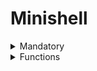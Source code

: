 # Minishell

<details>
<summary>Mandatory</summary>

  Your shell should:

• Display a prompt when waiting for a new command.

• Have a working history.

• Search and launch the right executable (based on the PATH variable or using a relative or an absolute path)

• Avoid using more than one global variable to indicate a received signal. Consider the implications: this approach ensures that your signal handler will not access your main data structures.


• Not interpret unclosed quotes or special characters which are not required by the subject such as \ (backslash) or ; (semicolon).

• Handle ’ (single quote) which should prevent the shell from interpreting the meta-characters in the quoted sequence.

• Handle " (double quote) which should prevent the shell from interpreting the meta-characters in the quoted sequence except for $ (dollar sign).

• Implement redirections:
◦ < should redirect input.
◦ > should redirect output.
◦ << should be given a delimiter, then read the input until a line containing the
delimiter is seen. However, it doesn’t have to update the history!
◦ >> should redirect output in append mode.

• Implement pipes (| character). The output of each command in the pipeline is connected to the input of the next command via a pipe.

• Handle environment variables ($ followed by a sequence of characters) which
should expand to their values.

• Handle $? which should expand to the exit status of the most recently executed foreground pipeline.
• Handle ctrl-C, ctrl-D and ctrl-\ which should behave like in bash.
• In interactive mode:
◦ ctrl-C displays a new prompt on a new line.
◦ ctrl-D exits the shell.
◦ ctrl-\ does nothing.


• Your shell must implement the following builtins:
◦ echo with option -n
◦ cd with only a relative or absolute path
◦ pwd with no options
◦ export with no options
◦ unset with no options
◦ env with no options or arguments
◦ exit with no options

</details>

<details>
<summary>Functions</summary>
		readline, rl_clear_history, rl_on_new_line,
rl_replace_line, rl_redisplay, add_history,
printf, malloc, free, write, access, open, read,
close, fork, wait, waitpid, wait3, wait4, signal,
sigaction, sigemptyset, sigaddset, kill, exit,
getcwd, chdir, stat, lstat, fstat, unlink, execve,
dup, dup2, pipe, opendir, readdir, closedir,
strerror, perror, isatty, ttyname, ttyslot, ioctl,
getenv, tcsetattr, tcgetattr, tgetent, tgetflag,
tgetnum, tgetstr, tgoto, tputs

<details>
	<summary>unistd.h</summary>
access, read, close, fork, wait, waitpid
getcwd, chdir, unlink, execve, dup, dup2
pipe, isatty, ttyname, ttyslot

</details>

<details>
	<summary>wait.h</summary>
		wait3, wait4
</details>

<details>
<summary>signal.h</summary>
	signal, sigaction, sigemptyset, sigaddset, kill
</details>

<details>
<summary>stdlib.h</summary>
	exit, getenv

</details>

<details>
	<summary>stat.h</summary>
		stat, lstat, fstat
</details>

<details>
	<summary>dirent.h</summary>
		opendir, readdir, closedir
</details>

<details>
	<summary>string.h</summary>
		strerror
</details>

<details>
	<summary>stdio.h</summary>
		readline, perror, printf
</details>

<details>
	<summary>stropts.h</summary>
		ioctl
</details>

<details>
	<summary>termios.h</summary>
		tcgetattr, tcsetattr,
</details>

<details>
	<summary>curses.h / term.h</summary>
		tgetent, tgetflag, tgetnum, tgetstr, tgoto, tputs
</details>



